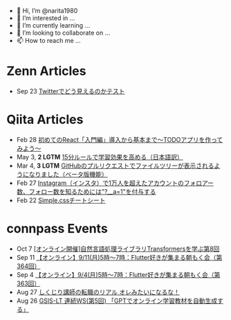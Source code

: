 - 👋 Hi, I’m @narita1980
- 👀 I’m interested in ...
- 🌱 I’m currently learning ...
- 💞️ I’m looking to collaborate on ...
- 📫 How to reach me ...

# Zenn Articles

<!-- profile updater begin: zenn -->
- Sep 23 [Twitterでどう見えるのかテスト](https://zenn.dev/narita1980/articles/cbb21f8d7f785752d6ac)
<!-- profile updater end: zenn -->

# Qiita Articles

<!-- profile updater begin: qiita -->
- Feb 28 [初めてのReact「入門編」導入から基本まで〜TODOアプリを作ってみよう〜](https://qiita.com/narita1980/items/49df43425ba2400bd0c2)
- May 3, **2 LGTM** [15分ルールで学習効果を高める（日本語訳）](https://qiita.com/narita1980/items/d0ad5246344fc6e4380f)
- Mar 4, **3 LGTM** [GitHubのプルリクエストでファイルツリーが表示されるようになりました（ベータ版機能）](https://qiita.com/narita1980/items/bee2c5232342a51e0415)
- Feb 27 [Instagram（インスタ）で1万人を超えたアカウントのフォロアー数、フォロー数を知るためには"?__a=1"を付与する](https://qiita.com/narita1980/items/630b7014fa893461b991)
- Feb 22 [Simple.cssチートシート](https://qiita.com/narita1980/items/fd2ccf0e91944aab9fd5)
<!-- profile updater end: qiita -->

# connpass Events

<!-- profile updater begin: connpass -->
- Oct 7 [[オンライン開催]自然言語処理ライブラリTransformersを学ぶ第8回](https://datascience-sendai-lab.connpass.com/event/285585/)
- Sep 11 [【オンライン】9/11(月)5時〜7時：Flutter好きが集まる朝もく会（第364回）](https://flutter-asamoku.connpass.com/event/293114/)
- Sep 4 [【オンライン】9/4(月)5時〜7時：Flutter好きが集まる朝もく会（第363回）](https://flutter-asamoku.connpass.com/event/293112/)
- Aug 27 [しくじり講師の転職のリアル オレみたいになるな！](https://setk.connpass.com/event/292627/)
- Aug 26 [GSIS-LT 連続WS(第5回) 「GPTでオンライン学習教材を自動生成する」](https://gsis.connpass.com/event/292501/)
<!-- profile updater end: connpass -->

<!---
narita1980/narita1980 is a ✨ special ✨ repository because its `README.md` (this file) appears on your GitHub profile.
You can click the Preview link to take a look at your changes.
--->
